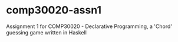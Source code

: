 # comp30020-assn1
Assignment 1 for COMP30020 - Declarative Programming, a 'Chord' guessing game written in Haskell
